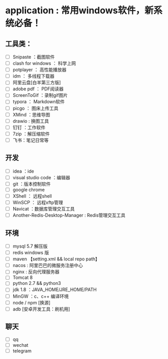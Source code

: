 # application : 常用windows软件，新系统必备！

## 工具类：

- [ ] Snipaste ：截图软件
- [ ] clash for windows ： 科学上网
- [ ] potplayer ： 高性能播放器
- [ ] idm ： 多线程下载器
- [ ] 阿里云盘[白羊第三方版]
- [ ] adobe pdf ： PDF阅读器
- [ ] ScreenToGif ：录制gif图片
- [ ] typora ： Markdown软件
- [ ] picgo ： 图床上传工具
- [ ] XMind ：思维导图
- [ ] drawio : 换图工具
- [ ] 钉钉 ：工作软件
- [ ] 7zip ：解压缩软件
- [ ] 飞书：笔记日常等

## 开发

- [ ] idea ：ide
- [ ] visual studio code ：编辑器
- [ ] git ：版本控制软件
- [ ] google chrome
- [ ] XShell ： 远程shell 
- [ ] WinSCP ： 远程xftp管理
- [ ] Navicat ：数据库管理交互工具
- [ ] Another-Redis-Desktop-Manager : Redis管理交互工具

## 环境

- [ ] mysql 5.7 解压版
- [ ] redis windows 版 
- [ ] maven 【setting.xml && local repo path】
- [ ] nacos : 阿里巴巴的微服务注册中心
- [ ] nginx : 反向代理服务器
- [ ] Tomcat 8
- [ ] python 2.7 && python3
- [ ] jdk 1.8 ：JAVA_HOME/JRE_HOME/PATH
- [ ] MinGW ：c、c++ 编译环境
- [ ] node / npm [换源] 
- [ ] adb [安卓开发工具：刷机用]

## 聊天

- [ ] qq 
- [ ] wechat 
- [ ] telegram 
